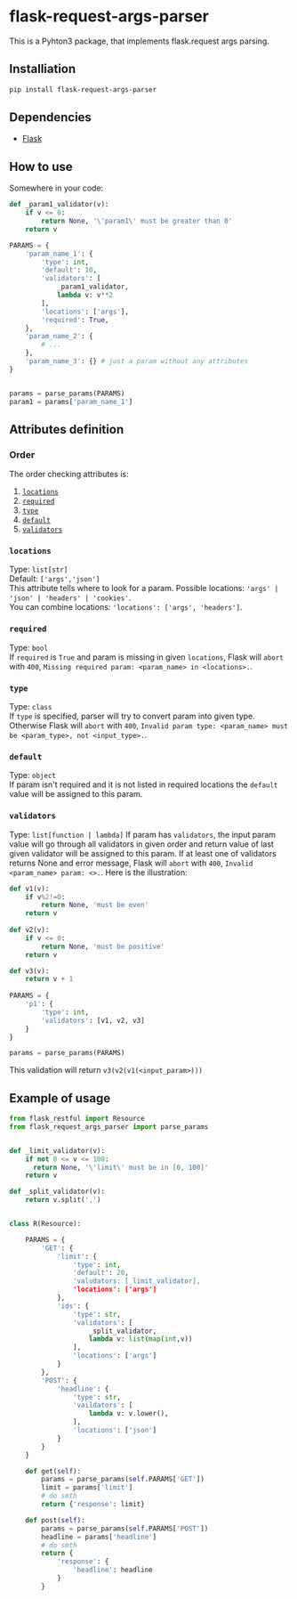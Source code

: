 # flask-request-args-parser
This is a Pyhton3 package, that implements flask.request args parsing.

## Installiation
```bash
pip install flask-request-args-parser
```
## Dependencies
* [Flask](http://flask.pocoo.org)
## How to use
Somewhere in your code:
```python
def _param1_validator(v):
    if v <= 0:
        return None, '\'param1\' must be greater than 0'
    return v

PARAMS = {
    'param_name_1': {
        'type': int,
        'default': 10,
        'validators': [
            _param1_validator,
            lambda v: v**2
        ],
        'locations': ['args'],
        'required': True,
    },
    'param_name_2': {
        # ...
    },
    'param_name_3': {} # just a param without any attributes
}


params = parse_params(PARAMS)
param1 = params['param_name_1']
```
## Attributes definition

### Order
The order checking attributes is:
1. [`locations`](#locations)
1. [`required`](#required)
1. [`type`](#type)
1. [`default`](#default)
1. [`validators`](#validators)

### `locations`
Type: `list[str]`  
Default: `['args','json']`  
This attribute tells where to look for a param.
Possible locations: `'args' | 'json' | 'headers' | 'cookies'`.  
You can combine locations: `'locations': ['args', 'headers']`.  

### `required`
Type: `bool`  
If `required` is `True` and param is missing in given `locations`, Flask will `abort` with `400`, `Missing required param: <param_name> in <locations>.`.
    
### `type`
Type: `class`  
If `type` is specified, parser will try to convert param into given type. Otherwise Flask will `abort` with `400`, `Invalid param type: <param_name> must be <param_type>, not <input_type>.`.

### `default`
Type: `object`  
If param isn't required and it is not listed in required locations the `default` value will be assigned to this param.

### `validators`  
Type: `list[function | lambda]`
If param has `validators`, the input param value will go through all validators in given order and return value of last given validator will be assigned to this param. If at least one of validators returns None and error message, Flask will `abort` with `400`, `Invalid <param_name> param: <>.`. Here is the illustration:
```python
def v1(v): 
    if v%2!=0:
        return None, 'must be even'
    return v
    
def v2(v):
    if v <= 0:
        return None, 'must be positive'
    return v

def v3(v):
    return v + 1
    
PARAMS = {
    'p1': {
        'type': int,
        'validators': [v1, v2, v3]
    }
}

params = parse_params(PARAMS)
```
This validation will return `v3(v2(v1(<input_param>)))`  

## Example of usage
```python
from flask_restful import Resource
from flask_request_args_parser import parse_params


def _limit_validator(v):
    if not 0 <= v <= 100:
      return None, '\'limit\' must be in [0, 100]'
    return v

def _split_validator(v):
    return v.split(',')


class R(Resource):

    PARAMS = {
        'GET': {
            'limit': {
                'type': int,
                'default': 20,
                'valudators: [_limit_validator],
                'locations': ['args']
            },
            'ids': {
                'type': str,
                'validators': [
                    _split_validator,
                    lambda v: list(map(int,v))
                ],
                'locations': ['args']
            }
        },
        'POST': {
            'headline': {
                'type': str,
                'vaildators': [
                    lambda v: v.lower(),
                ],
                'locations': ['json']
            }
        }
    }

    def get(self):
        params = parse_params(self.PARAMS['GET'])
        limit = params['limit']
        # do smth
        return {'response': limit}

    def post(self):
        params = parse_params(self.PARAMS['POST'])
        headline = params['headline']
        # do smth
        return {
            'response': {
                'headline': headline
            }
        }
```
